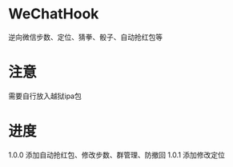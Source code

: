 # WeChatHook
逆向微信步数、定位、猜拳、骰子、自动抢红包等

# 注意
需要自行放入越狱ipa包

# 进度
1.0.0 添加自动抢红包、修改步数、群管理、防撤回
1.0.1 添加修改定位
